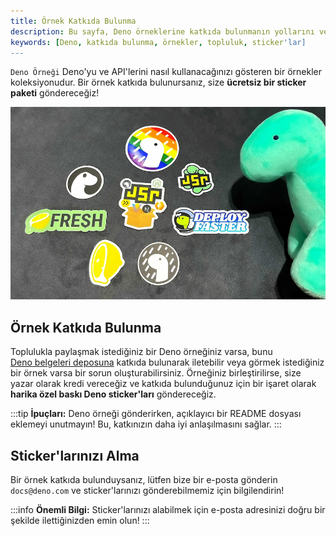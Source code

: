 ```yaml
---
title: Örnek Katkıda Bulunma
description: Bu sayfa, Deno örneklerine katkıda bulunmanın yollarını ve sticker'ların nasıl alınacağını açıklar. Topluluğa katılmak için örneklerinizi paylaşabilirsiniz. 
keywords: [Deno, katkıda bulunma, örnekler, topluluk, sticker'lar]
---
```


`Deno Örneği` Deno'yu ve API'lerini nasıl kullanacağınızı gösteren bir örnekler koleksiyonudur. Bir örnek katkıda bulunursanız, size **ücretsiz bir sticker paketi** göndereceğiz!

![Deno sticker'ları bir masanın üzerinde yerleştirilmiş](../../../images/cikti/denoland/runtime/contributing/images/stickers.jpg)

## Örnek Katkıda Bulunma

Toplulukla paylaşmak istediğiniz bir Deno örneğiniz varsa, bunu  
[Deno belgeleri deposuna](https://github.com/denoland/docs?tab=readme-ov-file#examples) katkıda bulunarak iletebilir veya görmek istediğiniz bir örnek varsa bir sorun oluşturabilirsiniz. Örneğiniz birleştirilirse, size yazar olarak kredi vereceğiz ve katkıda bulunduğunuz için bir işaret olarak **harika özel baskı Deno sticker'ları** göndereceğiz.

:::tip
**İpuçları:** Deno örneği gönderirken, açıklayıcı bir README dosyası eklemeyi unutmayın! Bu, katkınızın daha iyi anlaşılmasını sağlar.
:::

## Sticker'larınızı Alma

Bir örnek katkıda bulunduysanız, lütfen bize bir e-posta gönderin  
`docs@deno.com` ve sticker'larınızı gönderebilmemiz için bilgilendirin!

:::info
**Önemli Bilgi:** Sticker'larınızı alabilmek için e-posta adresinizi doğru bir şekilde ilettiğinizden emin olun!
:::